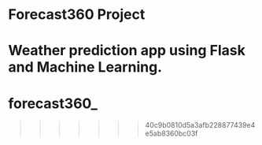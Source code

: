 # Forecast360 Project
Weather prediction app using Flask and Machine Learning.
=======
# forecast360_
>>>>>>> 40c9b0810d5a3afb228877439e4e5ab8360bc03f

